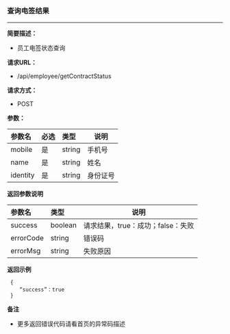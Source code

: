 ### 查询电签结果
---
**简要描述：** 

- 员工电签状态查询

**请求URL：** 
- /api/employee/getContractStatus
  
**请求方式：**
- POST 

**参数：** 

|参数名|必选|类型|说明|
|:----    |:---|:----- |-----   |
|mobile |是  |string |手机号   |
|name |是  |string | 姓名    |
|identity     |是  |string | 身份证号    |


 **返回参数说明** 

|参数名|类型|说明|
|:-----  |:-----|-----                           |
|success |boolean   |请求结果，true：成功；false：失败  |
|errorCode |string   |错误码  |
|errorMsg |string   |失败原因  |

 **返回示例**

``` 
 {
	“success”：true
 }
```
 **备注** 

- 更多返回错误代码请看首页的异常码描述
